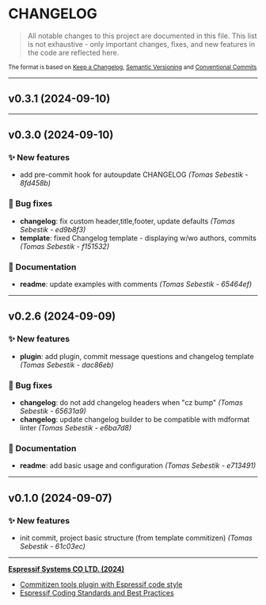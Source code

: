 # CHANGELOG

> All notable changes to this project are documented in this file.
> This list is not exhaustive - only important changes, fixes, and new features in the code are reflected here.

<sub>The format is based on [Keep a Changelog](https://keepachangelog.com/en/1.0.0/),     [Semantic Versioning](https://semver.org/spec/v2.0.0.html) and     [Conventional Commits](https://www.conventionalcommits.org/en/v1.0.0/)
</sub>

---

## v0.3.1 (2024-09-10)

---

## v0.3.0 (2024-09-10)

### ✨ New features

- add pre-commit hook for autoupdate CHANGELOG *(Tomas Sebestik - 8fd458b)*

### 🐛 Bug fixes

- **changelog**: fix custom header,title,footer, update defaults *(Tomas Sebestik - ed9b8f3)*
- **template**: fixed Changelog template - displaying w/wo authors, commits *(Tomas Sebestik - f151532)*

### 📖 Documentation

- **readme**: update examples with comments *(Tomas Sebestik - 65464ef)*

---

## v0.2.6 (2024-09-09)

### ✨ New features

- **plugin**: add plugin, commit message questions and changelog template *(Tomas Sebestik - dac86eb)*

### 🐛 Bug fixes

- **changelog**: do not add changelog headers when "cz bump" *(Tomas Sebestik - 65631a9)*
- **changelog**: update changelog builder to be compatible with mdformat linter *(Tomas Sebestik - e6ba7d8)*

### 📖 Documentation

- **readme**: add basic usage and configuration *(Tomas Sebestik - e713491)*

---

## v0.1.0 (2024-09-07)

### ✨ New features

- init commit, project basic structure (from template commitizen) *(Tomas Sebestik - 61c03ec)*

---

**[Espressif Systems CO LTD. (2024)](https://www.espressif.com/)**

- [Commitizen tools plugin with Espressif code style](https://www.github.com/espressif/cz-plugin-espressif)
- [Espressif Coding Standards and Best Practices](https://www.github.com/espressif/standards)
